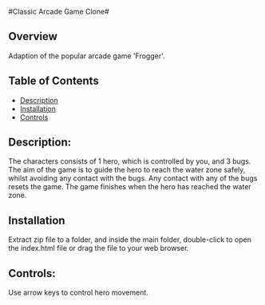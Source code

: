 #Classic Arcade Game Clone#


## Overview
Adaption of the popular arcade game 'Frogger'. 

## Table of Contents

* [Description](#description)
* [Installation](#installation)
* [Controls](#controls)

## Description: 
The characters consists of 1 hero, which is controlled by you, and 3 bugs. The aim of the game is to guide the hero to reach the water zone safely, whilst avoiding any contact with the bugs. Any contact with any of the bugs resets the game. The game finishes when the hero has reached the water zone. 

## Installation
Extract zip file to a folder, and inside the main folder, double-click to open the index.html file or drag the file to your web browser. 

## Controls:
Use arrow keys to control hero movement. 

